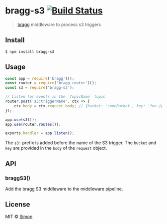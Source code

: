 # bragg-s3 [![Build Status](https://travis-ci.org/SimonJang/bragg-s3.svg?branch=master)](https://travis-ci.org/SimonJang/bragg-s3)

> [bragg](https://github.com/SamVerschueren/bragg) middleware to process s3 triggers


## Install

```
$ npm install bragg-s3
```


## Usage

```js
const app = require('bragg')();
const router = require('bragg-router')();
const s3 = require('bragg-s3');

// Listen for events in the `TopicName` topic
router.post('s3:triggerName', ctx => {
    ctx.body = ctx.request.body; // {bucket: 'someBucket', key: 'foo.jpg'}
});

app.use(s3());
app.use(router.routes());

exports.handler = app.listen();
```

The `s3:` prefix is added before the name of the S3 trigger. The `bucket` and `key` are provided in the `body` of the `request` object.

## API

### braggS3()

Add the bragg S3 middleware to the middleware pipeline.

## License

MIT © [Simon](https://github.com/SimonJang)
